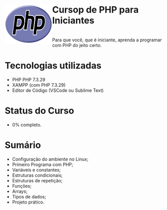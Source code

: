 <div class="logo">
  <img src="./course-logo.png" align="left" height="125" width="150">
  <h1>Cursop de PHP para Iniciantes</h1>
  <br>
  <p1>Para que você, que é iniciante, aprenda a programar com PHP do jeito certo.</p1>
</div>

# Tecnologias utilizadas

- PHP PHP 7.3.29
- XAMPP (com PHP 7.3.29)
- Editor de Código (VSCode ou Sublime Text)

# Status do Curso

- 0% completo.

# Sumário

- Configuração do ambiente no Linux;
- Primeiro Programa com PHP;
- Variáveis e constantes;
- Estruturas condicionais;
- Estruturas de repetição;
- Funçôes;
- Arrays;
- Tipos de dados;
- Projeto prático.
